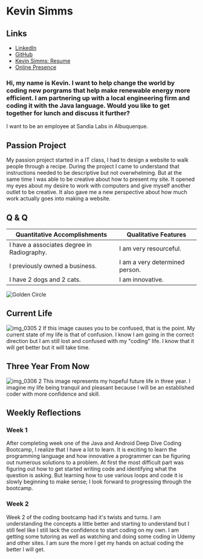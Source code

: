 # Kevin Simms

## Links

* [LinkedIn](https://www.linkedin.com/in/kevin-simms-5099b4174/)
* [GitHub](https://github.com/ksimms2)
* [Kevin Simms: Resume](https://drive.google.com/file/d/1ly-CLGzuBvb43XRtKOuKsoSk2KGlg7R8/view?usp=sharing)
* [Online Presence](https://docs.google.com/document/d/1zRVtMM-qXjY5bfMyAitWDTz0XA3RulsnS8l4H3m1O1s/edit?usp=sharing)

### Hi, my name is Kevin. I want to help change the world by coding new porgrams that help make renewable energy more efficient. I am partnering up with a local engineering firm and coding it with the Java language. Would you like to get together for lunch and discuss it further?

 I want to be an employee at Sandia Labs in Albuquerque.

## Passion Project
My passion project started in a IT class, I had to design a website to walk people through a recipe. During the project I came to understand that instructions needed to be descriptive but not overwhelming. But at the same time I was able to be creative about how to present my site. It opened my eyes about my desire to work with computers and give myself another outlet to be creative. It also gave me a new perspective about how much work actually goes into making a website.
    
## Q & Q 

Quantitative Accomplishments | Qualitative Features
---------------------------- | --------------------------
I have a associates degree in Radiography. | I am very resourceful.
I previously owned a business. | I am a very determined person.
I have 2 dogs and 2 cats. | I am innovative.


![Golden Circle](ksimms2.github.io/Pro_Dev_Workshop_Purpose.png)


## Current Life
![img_0305 2](https://user-images.githubusercontent.com/44448717/52228389-7a4f2980-286f-11e9-926e-88d1de14347b.jpg)
If this image causes you to be confused, that is the point. My current state of my life is that of confusion. I know I am going in the correct direction but I am still lost and confused with my "coding" life. I know that it will get better but it will take time.

## Three Year From Now
![img_0306 2](https://user-images.githubusercontent.com/44448717/52228422-905cea00-286f-11e9-998f-4cb1b2560448.jpg)
This image represents my hopeful future life in three year. I imagine my life being tranquil and pleasant because I will be an established coder with more confidence and skill.


## Weekly Reflections

### Week 1
After completing week one of the Java and Android Deep Dive Coding Bootcamp, I realize that I have a lot to learn. It is exciting to learn the programming language and how innovative a programmer can be figuring out numerous solutions to a problem. At first the most difficult part was figuring out how to get started writing code and identifying what the question is asking. But learning how to use various loops and code it is slowly beginning to make sense; I look forward to progressing through the bootcamp.

### Week 2
Week 2 of the coding bootcamp had it's twists and turns. I am understanding the concepts a little better and starting to understand but I still feel like I still lack the confidence to start coding on my own. I am getting some tutoring as well as watching and doing some coding in Udemy and other sites. I am sure the more I get my hands on actual coding the better I will get.
